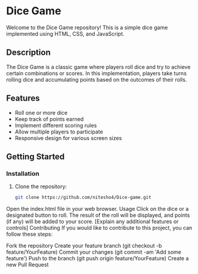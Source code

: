 # Dice Game

Welcome to the Dice Game repository! This is a simple dice game implemented using HTML, CSS, and JavaScript.

## Description

The Dice Game is a classic game where players roll dice and try to achieve certain combinations or scores. In this implementation, players take turns rolling dice and accumulating points based on the outcomes of their rolls.

## Features

- Roll one or more dice
- Keep track of points earned
- Implement different scoring rules
- Allow multiple players to participate
- Responsive design for various screen sizes

## Getting Started

### Installation

1. Clone the repository:

   ```bash
   git clone https://github.com/nitesho4/Dice-game.git

Open the index.html file in your web browser.
Usage
Click on the dice or a designated button to roll.
The result of the roll will be displayed, and points (if any) will be added to your score.
[Explain any additional features or controls]
Contributing
If you would like to contribute to this project, you can follow these steps:

Fork the repository
Create your feature branch (git checkout -b feature/YourFeature)
Commit your changes (git commit -am 'Add some feature')
Push to the branch (git push origin feature/YourFeature)
Create a new Pull Request
